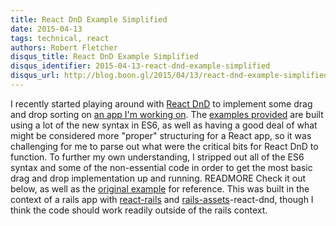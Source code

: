 ```yaml
---
title: React DnD Example Simplified
date: 2015-04-13
tags: technical, react
authors: Robert Fletcher
disqus_title: React DnD Example Simplified
disqus_identifier: 2015-04-13-react-dnd-example-simplified
disqus_url: http://blog.boon.gl/2015/04/13/react-dnd-example-simplified
---
```


I recently started playing around with [React DnD][react-dnd] to implement some
drag and drop sorting on [an app I'm working on][questlog]. The [examples
provided][dnd-examples] are built using a lot of the new syntax in ES6, as well
as having a good deal of what might be considered more "proper" structuring for
a React app, so it was challenging for me to parse out what were the critical
bits for React DnD to function. To further my own understanding, I stripped out
all of the ES6 syntax and some of the non-essential code in order to get the
most basic drag and drop implementation up and running. READMORE Check it out
below, as well as the [original example][dnd-original-example] for reference.
This was built in the context of a rails app with [react-rails][react-rails]
and [rails-assets][rails-assets]-react-dnd, though I think the code should work
readily outside of the rails context.

<script src="https://gist.github.com/mockdeep/2cb109097a9f9580aeb5.js"></script>

[react-dnd]: https://github.com/gaearon/react-dnd
[questlog]: https://www.questlog.io
[dnd-examples]: https://github.com/gaearon/react-dnd/tree/master/examples
[dnd-original-example]: https://github.com/gaearon/react-dnd/tree/master/examples/_sortable-simple
[react-rails]: https://github.com/reactjs/react-rails
[rails-assets]: https://rails-assets.org/
